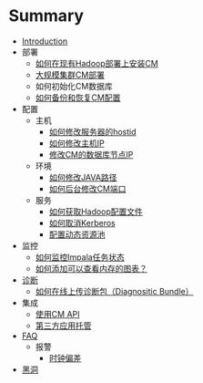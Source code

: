 # Summary

* [Introduction](README.md)
* 部署
  * [如何在现有Hadoop部署上安装CM](unmanagement_install.md)
  * [大规模集群CM部署](1k_node.md)
  * 如何初始化CM数据库
  * [如何备份和恢复CM配置](backup_restore_cm.md)
* 配置
  * 主机
    * [如何修改服务器的hostid](modify_hostid.md)
    * [如何修改主机IP](modify_ip.md)
    * [修改CM的数据库节点IP](modify_db_ip.md)
  * 环境
    * [如何修改JAVA路径](bjava_path.md)
    * [如何后台修改CM端口](change_cm_port.md)
  * 服务
    * [如何获取Hadoop配置文件](hadoop_config_file.md)
    * [如何取消Kerberos](disable_kerberos.md)
    * [配置动态资源池](dynamic_resource_pool.md)
* 监控
  * [如何监控Impala任务状态](monitor_impala.md)
  * [如何添加可以查看内存的图表？](memory_chart.md)
* [诊断](diag.md)
  * [如何在线上传诊断包（Diagnositic Bundle）](upload_bundle.md)
* 集成
  * [使用CM API](cm_api.md)
  * [第三方应用托管](3rd_party.md)
* [FAQ](faq.md)
  * 报警
    * [时钟偏差](时钟偏差.md)
* [黑洞](hei_dong.md)

